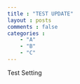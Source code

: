 ```yaml
---
title : "TEST UPDATE"
layout : posts
comments : false
categories : 
    - "A"
    - "B"
    - "C"
---
```


Test Setting
